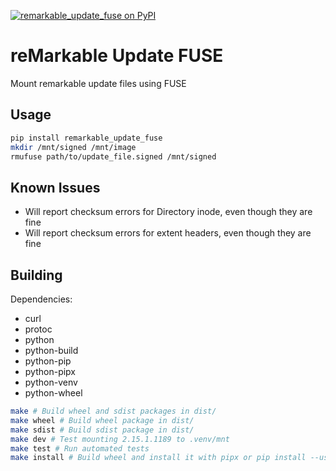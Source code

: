 [![remarkable_update_fuse on PyPI](https://img.shields.io/pypi/v/remarkable_update_fuse)](https://pypi.org/project/remarkable_update_fuse)

# reMarkable Update FUSE
Mount remarkable update files using FUSE

## Usage

```bash
pip install remarkable_update_fuse
mkdir /mnt/signed /mnt/image
rmufuse path/to/update_file.signed /mnt/signed
```

## Known Issues

- Will report checksum errors for Directory inode, even though they are fine
- Will report checksum errors for extent headers, even though they are fine

## Building
Dependencies:
- curl
- protoc
- python
- python-build
- python-pip
- python-pipx
- python-venv
- python-wheel

```bash
make # Build wheel and sdist packages in dist/
make wheel # Build wheel package in dist/
make sdist # Build sdist package in dist/
make dev # Test mounting 2.15.1.1189 to .venv/mnt
make test # Run automated tests
make install # Build wheel and install it with pipx or pip install --user
```
